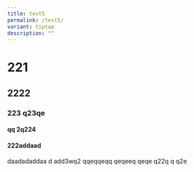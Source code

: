 ```yaml
---
title: test5
permalink: /test5/
variant: tiptap
description: ""
---
```

<h1>221</h1><h2> 2222</h2><h3>223 q23qe</h3><h4>qq 2q224</h4><h4>222addaad</h4><p>daadadaddaa d add3wq2 qqeqqeqq qeqeeq qeqe q22q q q2e</p>